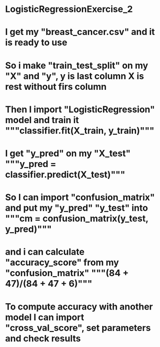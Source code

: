 # LogisticRegressionExercise_2
# I get my "breast_cancer.csv" and it is ready to use
# So i make "train_test_split" on my "X" and "y", y is last column X is rest without firs column
# Then I import "LogisticRegression" model and train it """classifier.fit(X_train, y_train)"""
# I get "y_pred" on my "X_test" """y_pred = classifier.predict(X_test)""" 
# So I can import "confusion_matrix" and put my "y_pred" "y_test" into """cm = confusion_matrix(y_test, y_pred)"""
# and i can calculate "accuracy_score" from my "confusion_matrix" """(84 + 47)/(84 + 47 + 6)"""
# To compute accuracy with another model I can import "cross_val_score", set parameters and check results
